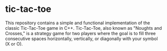 # tic-tac-toe
This repository contains a simple and functional implementation of the classic Tic-Tac-Toe game in C++. Tic-Tac-Toe, also known as "Noughts and Crosses," is a strategy game for two players where the goal is to fill three consecutive spaces horizontally, vertically, or diagonally with your symbol (X or O).
